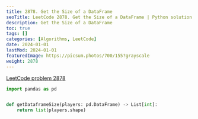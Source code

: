 ```yaml
---
title: 2878. Get the Size of a DataFrame
seoTitle: LeetCode 2878. Get the Size of a DataFrame | Python solution and explanation
description: Get the Size of a DataFrame
toc: true
tags: []
categories: [Algorithms, LeetCode]
date: 2024-01-01
lastMod: 2024-01-01
featuredImage: https://picsum.photos/700/155?grayscale
weight: 2878
---
```


[LeetCode problem 2878](https://leetcode.com/problems/get-the-size-of-a-dataframe/)

```python
import pandas as pd


def getDataframeSize(players: pd.DataFrame) -> List[int]:
    return list(players.shape)

```
